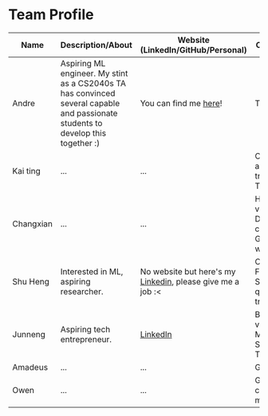 # Team Profile

| Name      | Description/About                                                                                                                | Website (LinkedIn/GitHub/Personal)                                                                   | Contributions                                               |
|-----------|----------------------------------------------------------------------------------------------------------------------------------|------------------------------------------------------------------------------------------------------|-------------------------------------------------------------|
| Andre     | Aspiring ML engineer. My stint as a CS2040s TA has convinced several capable and passionate students to develop this together :) | You can find me [here](https://4ndrelim.github.io)!                                                  | Team lead                                                   |
| Kai ting  | ...                                                                                                                              | ...                                                                                                  | Cool sorting and obscure trees! B-Trees, ORS..              |
| Changxian | ...                                                                                                                              | ...                                                                                                  | Hashing variants! BTS DevOps - configure Gradle & workflows |
| Shu Heng  | Interested in ML, aspiring researcher.                                                                                           | No website but here's my [Linkedin](https://www.linkedin.com/in/yeoshuheng), please give me a job :< | CS Fundamentals! Stacks and queues! RB-tree.                |
| Junneng   | Aspiring tech entrepreneur.                                                                                                      | [LinkedIn](https://www.linkedin.com/in/soo-jun-neng/)                                                | Binary Search variants, Minimum Spanning Trees!             |
| Amadeus   | ...                                                                                                                              | ...                                                                                                  | Graphs!                                                     |
| Owen      | ...                                                                                                                              | ...                                                                                                  | Graphs and confusing mazes                                  |
